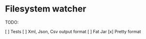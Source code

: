 # Filesystem watcher

TODO:

[ ] Tests
[ ] Xml, Json, Csv output format
[ ] Fat Jar
[x] Pretty format
